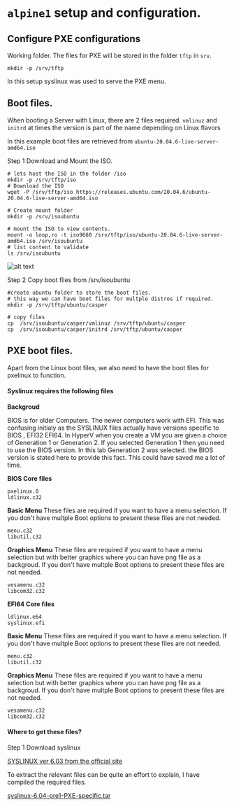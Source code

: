 # `alpine1` setup and configuration.

## Configure PXE configurations


Working folder.
The files for PXE will be stored in the folder `tftp` in `srv`.
 
```
mkdir -p /srv/tftp
```

In this setup syslinux was used to serve the PXE menu.

## Boot files.
When booting a Server with Linux, there are 2 files required.
`vmlinuz` and `initrd` at times the version is part of the name depending on Linux flavors

In this example boot files are retrieved from `ubuntu-20.04.6-live-server-amd64.iso`


Step 1 Download and Mount the ISO. 
```
# lets host the ISO in the folder /iso
mkdir -p /srv/tftp/iso
# Download the ISO
wget -P /srv/tftp/iso https://releases.ubuntu.com/20.04.6/ubuntu-20.04.6-live-server-amd64.iso

# Create mount folder 
mkdir -p /srv/isoubuntu

# mount the ISO to view contents.
mount -o loop,ro -t iso9660 /srv/tftp/iso/ubuntu-20.04.6-live-server-amd64.iso /srv/isoubuntu
# list content to validate
ls /srv/isoubuntu

```

![alt text](./screenshots/Alpine1-screenshots/mount-ubuntu-iso.png)


Step 2 Copy boot files from /srv/isoubuntu 
```
#create ubuntu folder to store the boot files.
# this way we can have boot files for multple distros if required.
mkdir -p /srv/tftp/ubuntu/casper

# copy files
cp  /srv/isoubuntu/casper/vmlinuz /srv/tftp/ubuntu/casper
cp  /srv/isoubuntu/casper/initrd /srv/tftp/ubuntu/casper
```



## PXE boot files.

Apart from the Linux boot files, we also need to have the boot files for pxelinux to function.

#### Syslinux requires the following files 
**Backgroud**

BIOS is for older Computers. The newer computers work with EFI.
This was confusing initialy as the SYSLINUX files actually have versions specific to BIOS , EFI32 EFI64. 
In HyperV when you create a VM you are given a choice of Generation 1 or Generation 2. 
If you selected Generation 1 then you need to use the BIOS version.
In this lab Generation 2 was selected. the BIOS version is stated here to provide this fact. This could have saved me a lot of time.


**BIOS Core files**

```
pxelinux.0
ldlinux.c32
```
**Basic Menu**
These files are required if you want to have a menu selection.
If you don't have multple Boot options to present these files are not needed.
```
menu.c32
libutil.c32
```
**Graphics Menu**
These files are required if you want to have a menu selection but with better graphics where you can have png file as a backgroud.
If you don't have multple Boot options to present these files are not needed.

```
vesamenu.c32
libcom32.c32
```

**EFI64 Core files**
```
ldlinux.e64
syslinux.efi
```
**Basic Menu**
These files are required if you want to have a menu selection.
If you don't have multple Boot options to present these files are not needed.
```
menu.c32
libutil.c32
```
**Graphics Menu**
These files are required if you want to have a menu selection but with better graphics where you can have png file as a backgroud.
If you don't have multple Boot options to present these files are not needed.

```
vesamenu.c32
libcom32.c32
```

#### Where to get these files?

Step 1 Download syslinux

[SYSLINUX ver 6.03 from the official site](https://mirrors.edge.kernel.org/pub/linux/utils/boot/syslinux/6.xx/syslinux-6.03.zip)

To extract the relevant files can be quite an effort to explain, I have compiled the required files.

[syslinux-6.04-pre1-PXE-specific.tar](./syslinux-files/syslinux-6.04-pre1-PXE-specific.tar)

